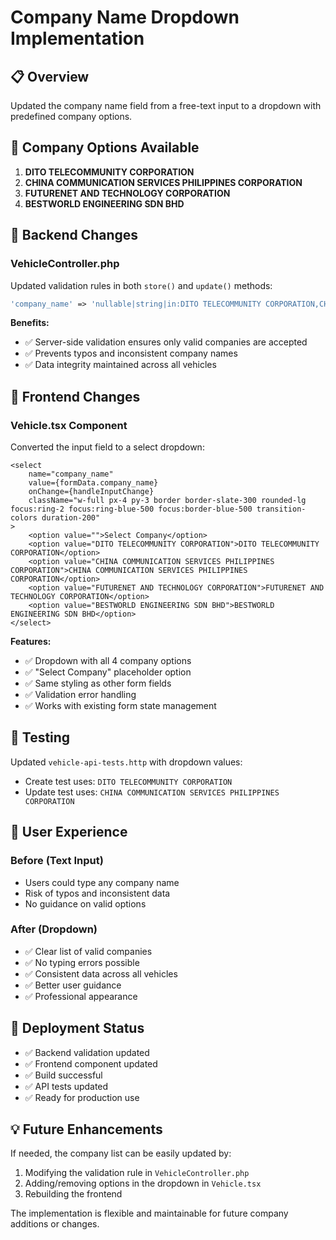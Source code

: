 # Company Name Dropdown Implementation

## 📋 Overview
Updated the company name field from a free-text input to a dropdown with predefined company options.

## 🏢 Company Options Available

1. **DITO TELECOMMUNITY CORPORATION**
2. **CHINA COMMUNICATION SERVICES PHILIPPINES CORPORATION**
3. **FUTURENET AND TECHNOLOGY CORPORATION**
4. **BESTWORLD ENGINEERING SDN BHD**

## 🔧 Backend Changes

### VehicleController.php
Updated validation rules in both `store()` and `update()` methods:

```php
'company_name' => 'nullable|string|in:DITO TELECOMMUNITY CORPORATION,CHINA COMMUNICATION SERVICES PHILIPPINES CORPORATION,FUTURENET AND TECHNOLOGY CORPORATION,BESTWORLD ENGINEERING SDN BHD',
```

**Benefits:**
- ✅ Server-side validation ensures only valid companies are accepted
- ✅ Prevents typos and inconsistent company names
- ✅ Data integrity maintained across all vehicles

## 🎨 Frontend Changes

### Vehicle.tsx Component
Converted the input field to a select dropdown:

```tsx
<select
    name="company_name"
    value={formData.company_name}
    onChange={handleInputChange}
    className="w-full px-4 py-3 border border-slate-300 rounded-lg focus:ring-2 focus:ring-blue-500 focus:border-blue-500 transition-colors duration-200"
>
    <option value="">Select Company</option>
    <option value="DITO TELECOMMUNITY CORPORATION">DITO TELECOMMUNITY CORPORATION</option>
    <option value="CHINA COMMUNICATION SERVICES PHILIPPINES CORPORATION">CHINA COMMUNICATION SERVICES PHILIPPINES CORPORATION</option>
    <option value="FUTURENET AND TECHNOLOGY CORPORATION">FUTURENET AND TECHNOLOGY CORPORATION</option>
    <option value="BESTWORLD ENGINEERING SDN BHD">BESTWORLD ENGINEERING SDN BHD</option>
</select>
```

**Features:**
- ✅ Dropdown with all 4 company options
- ✅ "Select Company" placeholder option
- ✅ Same styling as other form fields
- ✅ Validation error handling
- ✅ Works with existing form state management

## 🧪 Testing

Updated `vehicle-api-tests.http` with dropdown values:
- Create test uses: `DITO TELECOMMUNITY CORPORATION`
- Update test uses: `CHINA COMMUNICATION SERVICES PHILIPPINES CORPORATION`

## 📱 User Experience

### Before (Text Input)
- Users could type any company name
- Risk of typos and inconsistent data
- No guidance on valid options

### After (Dropdown)
- ✅ Clear list of valid companies
- ✅ No typing errors possible
- ✅ Consistent data across all vehicles
- ✅ Better user guidance
- ✅ Professional appearance

## 🚀 Deployment Status

- ✅ Backend validation updated
- ✅ Frontend component updated
- ✅ Build successful
- ✅ API tests updated
- ✅ Ready for production use

## 💡 Future Enhancements

If needed, the company list can be easily updated by:
1. Modifying the validation rule in `VehicleController.php`
2. Adding/removing options in the dropdown in `Vehicle.tsx`
3. Rebuilding the frontend

The implementation is flexible and maintainable for future company additions or changes.
